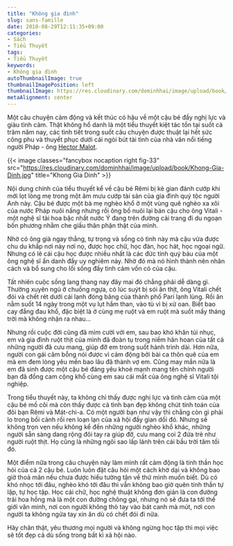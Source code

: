 ```yaml
---
title: "Không gia đình"
slug: sans-famille
date: 2018-08-29T12:11:35+09:00
categories:
- Sách
- Tiểu Thuyết
tags:
- Tiểu Thuyết
keywords:
- Không gia đình
autoThumbnailImage: true
thumbnailImagePosition: left
thumbnailImage: https://res.cloudinary.com/dominhhai/image/upload/book/Khong-Gia-Dinh.jpg
metaAlignment: center
---
```

Một câu chuyện cảm động và kết thúc có hậu về một cậu bé đầy nghị lực và giàu tình cảm. Thật không hổ danh là một tiểu thuyết kiệt tác tồn tại suốt cả trăm năm nay, các tình tiết trong suốt câu chuyện được thuật lại hết sức công phu và thuyết phục dưới cái ngòi bút tài tình của nhà văn nổi tiếng người Pháp - ông [Hector Malot](https://vi.wikipedia.org/wiki/Hector_Malot).

{{< image classes="fancybox nocaption right fig-33" src="https://res.cloudinary.com/dominhhai/image/upload/book/Khong-Gia-Dinh.jpg" title="Khong Gia Dinh" >}}

Nội dung chính của tiểu thuyết kể về cậu bé Rêmi bị kẻ gian đánh cướp khi mới lọt lòng mẹ trong một âm mưu cướp tài sản của gia đình quý tộc người Anh này. Cậu bé được một bà mẹ nghèo khổ ở một vùng quê nghèo xa xôi của nước Pháp nuôi nấng nhưng rồi ông bố nuôi lại bán cậu cho ông Vitali - một nghệ sĩ tài hoa bậc nhất nước Ý đang trên đường cải trang đi du ngoạn bốn phương nhằm che giấu thân phận thật của mình.

Nhờ có ông già ngay thẳng, tự trọng và sống có tình này mà cậu vừa được chu du khắp nơi này nơi nọ, được học chữ, học đàn, học hát, học ngoại ngữ. Nhưng có lẽ cái cậu học được nhiều nhất là các đức tính quý báu của một ông nghệ sĩ ẩn danh đầy uy nghiêm này. Nhờ đó mà nó hình thành nên nhân cách và bổ sung cho lối sống đầy tình cảm vốn có của cậu.

Tất nhiên cuộc sống lang thang nay đây mai đó chẳng phải dễ dàng gì. Thường xuyên ngủ ở chuồng ngựa, có lúc suýt bị sói ăn thịt, ông Vitali chết đói và chết rét dưới cái lạnh đóng băng của thành phố Pari lạnh lùng. Rồi ăn nằm suốt 14 ngày trong một vụ lụt hầm than, vào tù vì bị xử oan. Biết bao cay đắng đau khổ, đặc biệt là ở cùng mẹ ruột và em ruột mà suốt mấy tháng trời mà không nhận ra nhau...

Nhưng rồi cuộc đời cũng đã mỉm cười với em, sau bao khó khăn tủi nhục, em và gia đình ruột thịt của mình đã đoàn tụ trong niềm hân hoan của tất cả những người đã cưu mang, giúp đỡ em trong suốt hành trình dài. Hơn nữa, người con gái câm bỗng nói được vì cảm động bởi bài ca thôn quê của em mà em đem lòng yêu mến bao lâu đã thành vợ em. Cũng may mắn nữa là em đã sinh được một cậu bé đáng yêu khoẻ mạnh mang tên chính người bạn đã đồng cam cộng khổ cùng em sau cái mất của ông nghệ sĩ Vitali tội nghiệp.

Trong tiểu thuyết này, ta không chỉ thấy được nghị lực và tình cảm của một cậu bé mồ côi mà còn thấy được cả tình bạn đẹp không chút tính toán của đôi bạn Rêmi và Mát-chi-a. Có một người bạn như vậy thì chẳng còn gì phải lo trong bối cảnh rối ren loạn lạn của xã hội đầy gian dối đó. Nhưng sẽ không trọn vẹn nếu không kể đến những người nghèo khổ khác, những người sẵn sàng dang rộng đôi tay ra giúp đỡ, cưu mang coi 2 đứa trẻ như người ruột thịt. Họ cũng là những ngôi sao lấp lánh trên cái bầu trời tăm tối đó.

Một điểm nữa trong câu chuyện này làm mình rất cảm động là tinh thần học hỏi của cả 2 cậu bé. Luôn luôn đặt câu hỏi một cách khờ dại và không bao giờ thoả mãn nếu chưa được hiểu tường tận về thứ mình muốn biết. Dù có khó nhọc tới đâu, nghèo khó tới đâu thì vẫn không bao giờ quên tinh thần tự lập, tự học tập. Học cái chữ, học nghệ thuật không đơn giản là con đường trải hoa hồng mà là một con đường chông gai, nhưng nó sẽ đưa ta tới thế giới văn minh, nơi con người không thò tay vào bát canh mà mút, nơi con người ta không ngửa tay xin ăn dù có chết đói đi nữa.

Hãy chân thật, yêu thương mọi người và không ngừng học tập thì mọi việc sẽ tốt đẹp cả dù sống trong bất kì xã hội nào.

